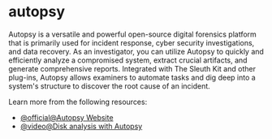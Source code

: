# autopsy

Autopsy is a versatile and powerful open-source digital forensics platform that is primarily used for incident response, cyber security investigations, and data recovery. As an investigator, you can utilize Autopsy to quickly and efficiently analyze a compromised system, extract crucial artifacts, and generate comprehensive reports. Integrated with The Sleuth Kit and other plug-ins, Autopsy allows examiners to automate tasks and dig deep into a system's structure to discover the root cause of an incident.

Learn more from the following resources:

- [@official@Autopsy Website](https://www.autopsy.com/)
- [@video@Disk analysis with Autopsy](https://www.youtube.com/watch?v=o6boK9dG-Lc&t=236s)